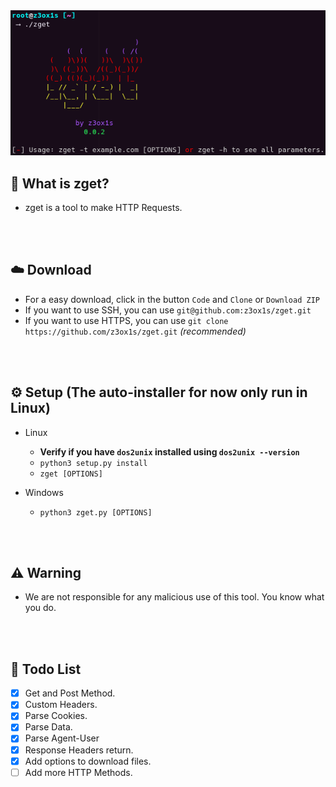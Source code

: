<img src = "./screenshot.png" width = 600>

## 🤔 What is zget?
- zget is a tool to make HTTP Requests.

<br><br>

## ☁️ Download
   - For a easy download, click in the button `Code` and `Clone` or `Download ZIP`
   - If you want to use SSH, you can use `git@github.com:z3ox1s/zget.git`
   - If you want to use HTTPS, you can use `git clone https://github.com/z3ox1s/zget.git` *(recommended)*

<br><br>

## ⚙️ Setup (The auto-installer for now only run in Linux)
   - Linux
      - **Verify if you have `dos2unix` installed using `dos2unix --version`**
      - `python3 setup.py install`
      - `zget [OPTIONS]`
      
   - Windows
      - `python3 zget.py [OPTIONS]`

<br><br>

## ⚠️ Warning
- We are not responsible for any malicious use of this tool. You know what you do.

<br><br>

## 🧾 Todo List
- [x] Get and Post Method.
- [x] Custom Headers.
- [x] Parse Cookies.
- [x] Parse Data.
- [x] Parse Agent-User
- [x] Response Headers return.
- [x] Add options to download files.
- [ ] Add more HTTP Methods.
